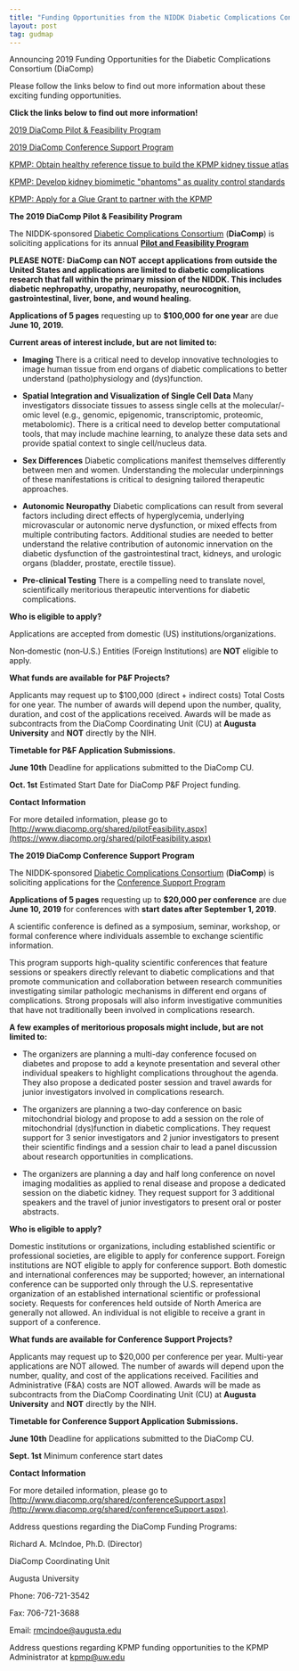```yaml
---
title: "Funding Opportunities from the NIDDK Diabetic Complications Consortium"
layout: post
tag: gudmap
---
```


Announcing 2019 Funding Opportunities for the Diabetic Complications Consortium (DiaComp)

Please follow the links below to find out more information about these exciting funding opportunities.

**Click the links below to find out more information!**

[2019 DiaComp Pilot & Feasibility Program](#DiaCompP&F)

[2019 DiaComp Conference Support Program](#DiaCompConference)

[KPMP: Obtain healthy reference tissue to build the KPMP kidney tissue atlas](https://kpmp.org/wp-content/uploads/2019/03/KPMP-OP-RFA_Healthy_ReferenceTissue_2019-03-22.pdf)

[KPMP: Develop kidney biomimetic "phantoms" as quality control standards](https://kpmp.org/wp-content/uploads/2019/03/KPMP-OP-RFA_Phantom_Tissue_2019-03-26.pdf)

[KPMP: Apply for a Glue Grant to partner with the KPMP](https://kpmp.org/wp-content/uploads/2019/03/KPMP-OP-RFA_Glue_Grants_2019-03-26.pdf)

<a name="DiaCompP&F"></a>
**The 2019 DiaComp Pilot & Feasibility Program**

The NIDDK-sponsored [Diabetic Complications Consortium](https://www.diacomp.org/) (**DiaComp**) is soliciting applications for its annual [**Pilot and Feasibility Program**](https://www.diacomp.org/shared/pilotFeasibility.aspx)

**PLEASE NOTE:  DiaComp can NOT accept applications from outside the United States and applications are limited to diabetic complications research that fall within the primary mission of the NIDDK. This includes diabetic nephropathy, uropathy, neuropathy, neurocognition, gastrointestinal, liver, bone, and wound healing.**

**Applications of 5 pages** requesting up to **$100,000** **for one year** are due **June 10, 2019.**

**Current areas of interest include, but are not limited to:**

* **Imaging** There is a critical need to develop innovative technologies to image human tissue from end organs of diabetic complications to better understand (patho)physiology and (dys)function.


* **Spatial Integration and Visualization of Single Cell Data** Many investigators dissociate tissues to assess single cells at the molecular/-omic level (e.g., genomic, epigenomic, transcriptomic, proteomic, metabolomic). There is a critical need to develop better computational tools, that may include machine learning, to analyze these data sets and provide spatial context to single cell/nucleus data.


* **Sex Differences** Diabetic complications manifest themselves differently between men and women. Understanding the molecular underpinnings of these manifestations is critical to designing tailored therapeutic approaches.


* **Autonomic Neuropathy** Diabetic complications can result from several factors including direct effects of hyperglycemia, underlying microvascular or autonomic nerve dysfunction, or mixed effects from multiple contributing factors. Additional studies are needed to better understand the relative contribution of autonomic innervation on the diabetic dysfunction of the gastrointestinal tract, kidneys, and urologic organs (bladder, prostate, erectile tissue).


* **Pre-clinical Testing** There is a compelling need to translate novel, scientifically meritorious therapeutic interventions for diabetic complications.

**Who is eligible to apply?**

Applications are accepted from domestic (US) institutions/organizations.

Non‐domestic (non‐U.S.) Entities (Foreign Institutions) are **NOT** eligible to apply.

**What funds are available for P&F Projects?**

Applicants may request up to $100,000 (direct + indirect costs) Total Costs for one year. The number of awards will depend upon the number, quality, duration, and cost of the applications received.  Awards will be made as subcontracts from the DiaComp Coordinating Unit (CU) at **Augusta University** and **NOT** directly by the NIH.

**Timetable for P&F Application Submissions.**

**June 10th**    Deadline for applications submitted to the DiaComp CU.

**Oct. 1st**     Estimated Start Date for DiaComp P&F Project funding.

**Contact Information**

For more detailed information, please go to [http://www.diacomp.org/shared/pilotFeasibility.aspx](https://www.diacomp.org/shared/pilotFeasibility.aspx)


<a name="DiaCompConference"></a>

**The 2019 DiaComp Conference Support Program**


The NIDDK-sponsored [Diabetic Complications Consortium](https://www.diacomp.org/) (**DiaComp**) is soliciting applications for the [Conference Support Program](https://www.diacomp.org/shared/conferenceSupport.aspx)

**Applications of 5 pages** requesting up to **$20,000 per conference** are due **June 10, 2019** for conferences with **start dates after September 1, 2019**.

A scientific conference is defined as a symposium, seminar, workshop, or formal conference where individuals assemble to exchange scientific information.

This program supports high-quality scientific conferences that feature sessions or speakers directly relevant to diabetic complications and that promote communication and collaboration between research communities investigating similar pathologic mechanisms in different end organs of complications. Strong proposals will also inform investigative communities that have not traditionally been involved in complications research.

**A few examples of meritorious proposals might include, but are not limited to:**

* The organizers are planning a multi-day conference focused on diabetes and propose to add a keynote presentation and several other individual speakers to highlight complications throughout the agenda. They also propose a dedicated poster session and travel awards for junior investigators involved in complications research.


* The organizers are planning a two-day conference on basic mitochondrial biology and propose to add a session on the role of mitochondrial (dys)function in diabetic complications. They request support for 3 senior investigators and 2 junior investigators to present their scientific findings and a session chair to lead a panel discussion about research opportunities in complications.


* The organizers are planning a day and half long conference on novel imaging modalities as applied to renal disease and propose a dedicated session on the diabetic kidney. They request support for 3 additional speakers and the travel of junior investigators to present oral or poster abstracts.

**Who is eligible to apply?**

Domestic institutions or organizations, including established scientific or professional societies, are eligible to apply for conference support. Foreign institutions are NOT eligible to apply for conference support. Both domestic and international conferences may be supported; however, an international conference can be supported only through the U.S. representative organization of an established international scientific or professional society. Requests for conferences held outside of North America are generally not allowed. An individual is not eligible to receive a grant in support of a conference.

**What funds are available for Conference Support Projects?**

Applicants may request up to $20,000 per conference per year. Multi-year applications are NOT allowed. The number of awards will depend upon the number, quality, and cost of the applications received. Facilities and Administrative (F&A) costs are NOT allowed.  Awards will be made as subcontracts from the DiaComp Coordinating Unit (CU) at **Augusta University** and **NOT** directly by the NIH.

**Timetable for Conference Support Application Submissions.**

**June 10th**    Deadline for applications submitted to the DiaComp CU.

**Sept. 1st**    Minimum conference start dates

**Contact Information**

For more detailed information, please go to [http://www.diacomp.org/shared/conferenceSupport.aspx](http://www.diacomp.org/shared/conferenceSupport.aspx).


Address questions regarding the DiaComp Funding Programs:

Richard A. McIndoe, Ph.D. (Director)

DiaComp Coordinating Unit

Augusta University

Phone: 706-721-3542

Fax: 706-721-3688

Email: [rmcindoe@augusta.edu](mailto:rmcindoe@augusta.edu)

Address questions regarding KPMP funding opportunities to the KPMP Administrator at [kpmp@uw.edu](mailto:kpmp@uw.edu)
